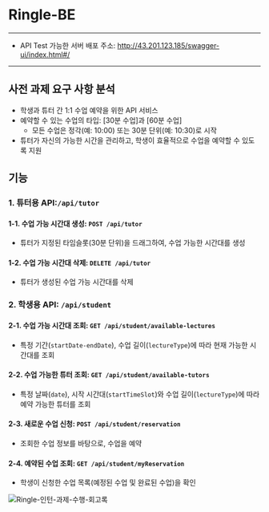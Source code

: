 # Ringle-BE
---
- API Test 가능한 서버 배포 주소: http://43.201.123.185/swagger-ui/index.html#/
---
## 사전 과제 요구 사항 분석
- 학생과 튜터 간 1:1 수업 예약을 위한 API 서비스 
- 예약할 수 있는 수업의 타입: [30분 수업]과 [60분 수업]
  -  모든 수업은 정각(예: 10:00) 또는 30분 단위(예: 10:30)로 시작
- 튜터가 자신의 가능한 시간을 관리하고, 학생이 효율적으로 수업을 예약할 수 있도록 지원

## 기능
### 1. 튜터용 API:`/api/tutor`

#### 1-1. 수업 가능 시간대 생성: `POST /api/tutor`
  - 튜터가 지정된 타임슬롯(30분 단위)을 드래그하여, 수업 가능한 시간대를 생성 
#### 1-2. 수업 가능 시간대 삭제: `DELETE /api/tutor` 
  - 튜터가 생성된 수업 가능 시간대를 삭제
### 2. 학생용 API: `/api/student`

#### 2-1. 수업 가능 시간대 조회: `GET /api/student/available-lectures`
  - 특정 기간(`startDate-endDate`), 수업 길이(`lectureType`)에 따라 현재 가능한 시간대를 조회
#### 2-2. 수업 가능한 튜터 조회: `GET /api/student/available-tutors`
  - 특정 날짜(`date`), 시작 시간대(`startTimeSlot`)와 수업 길이(`lectureType`)에 따라 예약 가능한 튜터를 조회
#### 2-3. 새로운 수업 신청: `POST /api/student/reservation`
  - 조회한 수업 정보를 바탕으로, 수업을 예약
#### 2-4. 예약된 수업 조회: `GET /api/student/myReservation`
  - 학생이 신청한 수업 목록(예정된 수업 및 완료된 수업)을 확인

![Ringle-인턴-과제-수행-회고록](https://github.com/user-attachments/assets/f73da75a-ccb4-41fd-a50d-d743b8d87b1f)
